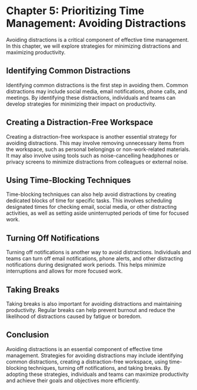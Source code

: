 Chapter 5: Prioritizing Time Management: Avoiding Distractions
==============================================================

Avoiding distractions is a critical component of effective time management. In this chapter, we will explore strategies for minimizing distractions and maximizing productivity.

Identifying Common Distractions
-------------------------------

Identifying common distractions is the first step in avoiding them. Common distractions may include social media, email notifications, phone calls, and meetings. By identifying these distractions, individuals and teams can develop strategies for minimizing their impact on productivity.

Creating a Distraction-Free Workspace
-------------------------------------

Creating a distraction-free workspace is another essential strategy for avoiding distractions. This may involve removing unnecessary items from the workspace, such as personal belongings or non-work-related materials. It may also involve using tools such as noise-cancelling headphones or privacy screens to minimize distractions from colleagues or external noise.

Using Time-Blocking Techniques
------------------------------

Time-blocking techniques can also help avoid distractions by creating dedicated blocks of time for specific tasks. This involves scheduling designated times for checking email, social media, or other distracting activities, as well as setting aside uninterrupted periods of time for focused work.

Turning Off Notifications
-------------------------

Turning off notifications is another way to avoid distractions. Individuals and teams can turn off email notifications, phone alerts, and other distracting notifications during designated work periods. This helps minimize interruptions and allows for more focused work.

Taking Breaks
-------------

Taking breaks is also important for avoiding distractions and maintaining productivity. Regular breaks can help prevent burnout and reduce the likelihood of distractions caused by fatigue or boredom.

Conclusion
----------

Avoiding distractions is an essential component of effective time management. Strategies for avoiding distractions may include identifying common distractions, creating a distraction-free workspace, using time-blocking techniques, turning off notifications, and taking breaks. By adopting these strategies, individuals and teams can maximize productivity and achieve their goals and objectives more efficiently.
